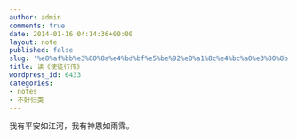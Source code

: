 ```yaml
---
author: admin
comments: true
date: 2014-01-16 04:14:36+00:00
layout: note
published: false
slug: '%e8%af%bb%e3%80%8a%e4%bd%bf%e5%be%92%e8%a1%8c%e4%bc%a0%e3%80%8b'
title: 读《使徒行传》
wordpress_id: 6433
categories:
- notes
- 不好归类
---
```


我有平安如江河，我有神恩如雨霈。
